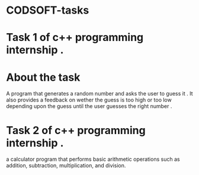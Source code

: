 # CODSOFT-tasks
# Task 1 of c++ programming internship .
# About the task 
A program that generates a random number and asks the user to guess it . It also provides a feedback on wether the guess is too high or too low depending upon the guess until the user guesses the right number .
# Task 2 of c++ programming internship .
a calculator program that performs basic arithmetic
operations such as addition, subtraction, multiplication, and
division.
